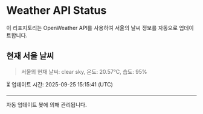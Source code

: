 
# Weather API Status

이 리포지토리는 OpenWeather API를 사용하여 서울의 날씨 정보를 자동으로 업데이트합니다.

## 현재 서울 날씨
> 서울의 현재 날씨: clear sky, 온도: 20.57°C, 습도: 95%

⏳ 업데이트 시간: 2025-09-25 15:15:41 (UTC)

---
자동 업데이트 봇에 의해 관리됩니다.

